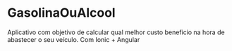 # GasolinaOuAlcool
Aplicativo com objetivo de calcular qual melhor custo beneficio na hora de abastecer o seu veículo. Com Ionic + Angular
